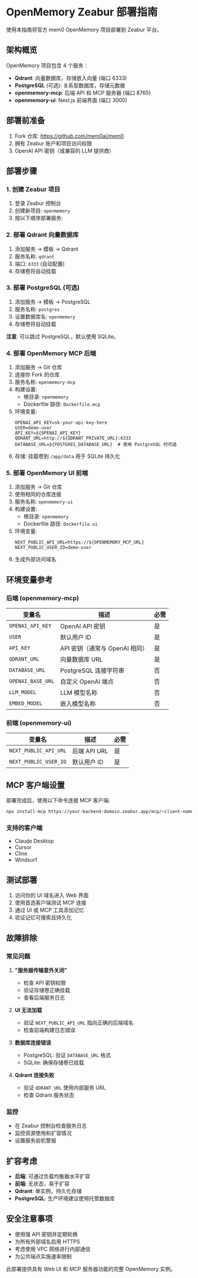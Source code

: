 # OpenMemory Zeabur 部署指南

使用本指南将官方 mem0 OpenMemory 项目部署到 Zeabur 平台。

## 架构概览

OpenMemory 项目包含 4 个服务：
- **Qdrant**: 向量数据库，存储嵌入向量 (端口 6333)
- **PostgreSQL** (可选): 关系型数据库，存储元数据
- **openmemory-mcp**: 后端 API 和 MCP 服务器 (端口 8765)
- **openmemory-ui**: Next.js 前端界面 (端口 3000)

## 部署前准备

1. Fork 仓库: https://github.com/mem0ai/mem0
2. 拥有 Zeabur 账户和项目访问权限
3. OpenAI API 密钥（或兼容的 LLM 提供商）

## 部署步骤

### 1. 创建 Zeabur 项目

1. 登录 Zeabur 控制台
2. 创建新项目: `openmemory`
3. 按以下顺序部署服务:

### 2. 部署 Qdrant 向量数据库

1. 添加服务 → 模板 → Qdrant
2. 服务名称: `qdrant`
3. 端口: `6333` (自动配置)
4. 存储卷将自动挂载

### 3. 部署 PostgreSQL (可选)

1. 添加服务 → 模板 → PostgreSQL
2. 服务名称: `postgres`
3. 设置数据库名: `openmemory`
4. 存储卷将自动挂载

**注意**: 可以跳过 PostgreSQL，默认使用 SQLite。

### 4. 部署 OpenMemory MCP 后端

1. 添加服务 → Git 仓库
2. 连接你 Fork 的仓库
3. 服务名称: `openmemory-mcp`
4. 构建设置:
   - 根目录: `openmemory`
   - Dockerfile 路径: `Dockerfile.mcp`
5. 环境变量:
   ```
   OPENAI_API_KEY=sk-your-api-key-here
   USER=demo-user
   API_KEY=${OPENAI_API_KEY}
   QDRANT_URL=http://${QDRANT_PRIVATE_URL}:6333
   DATABASE_URL=${POSTGRES_DATABASE_URL}  # 使用 PostgreSQL 时可选
   ```
6. 存储: 挂载卷到 `/app/data` 用于 SQLite 持久化

### 5. 部署 OpenMemory UI 前端

1. 添加服务 → Git 仓库
2. 使用相同的仓库连接
3. 服务名称: `openmemory-ui`
4. 构建设置:
   - 根目录: `openmemory`
   - Dockerfile 路径: `Dockerfile.ui`
5. 环境变量:
   ```
   NEXT_PUBLIC_API_URL=https://${OPENMEMORY_MCP_URL}
   NEXT_PUBLIC_USER_ID=demo-user
   ```
6. 生成外部访问域名

## 环境变量参考

### 后端 (openmemory-mcp)
| 变量名 | 描述 | 必需 |
|--------|------|------|
| `OPENAI_API_KEY` | OpenAI API 密钥 | 是 |
| `USER` | 默认用户 ID | 是 |
| `API_KEY` | API 密钥（通常与 OpenAI 相同） | 是 |
| `QDRANT_URL` | 向量数据库 URL | 是 |
| `DATABASE_URL` | PostgreSQL 连接字符串 | 否 |
| `OPENAI_BASE_URL` | 自定义 OpenAI 端点 | 否 |
| `LLM_MODEL` | LLM 模型名称 | 否 |
| `EMBED_MODEL` | 嵌入模型名称 | 否 |

### 前端 (openmemory-ui)
| 变量名 | 描述 | 必需 |
|--------|------|------|
| `NEXT_PUBLIC_API_URL` | 后端 API URL | 是 |
| `NEXT_PUBLIC_USER_ID` | 默认用户 ID | 是 |

## MCP 客户端设置

部署完成后，使用以下命令连接 MCP 客户端:

```bash
npx install-mcp https://your-backend-domain.zeabur.app/mcp/<client-name>/sse/<user-id> --client <client-name>
```

### 支持的客户端
- Claude Desktop
- Cursor
- Cline
- Windsurf

## 测试部署

1. 访问你的 UI 域名进入 Web 界面
2. 使用首选客户端测试 MCP 连接
3. 通过 UI 或 MCP 工具添加记忆
4. 验证记忆可搜索且持久化

## 故障排除

### 常见问题

1. **"服务器传输意外关闭"**
   - 检查 API 密钥权限
   - 验证存储卷正确挂载
   - 查看后端服务日志

2. **UI 无法加载**
   - 验证 `NEXT_PUBLIC_API_URL` 指向正确的后端域名
   - 检查前端构建日志错误

3. **数据库连接错误**
   - PostgreSQL: 验证 `DATABASE_URL` 格式
   - SQLite: 确保存储卷已挂载

4. **Qdrant 连接失败**
   - 验证 `QDRANT_URL` 使用内部服务 URL
   - 检查 Qdrant 服务状态

### 监控

- 在 Zeabur 控制台检查服务日志
- 监控资源使用和扩容情况
- 设置服务宕机警报

## 扩容考虑

- **后端**: 可通过负载均衡器水平扩容
- **前端**: 无状态，易于扩容
- **Qdrant**: 单实例，持久化存储
- **PostgreSQL**: 生产环境建议使用托管数据库

## 安全注意事项

- 使用强 API 密钥并定期轮换
- 为所有外部域名启用 HTTPS
- 考虑使用 VPC 网络进行内部通信
- 为公共端点实施速率限制

此部署提供具有 Web UI 和 MCP 服务器功能的完整 OpenMemory 实例。
